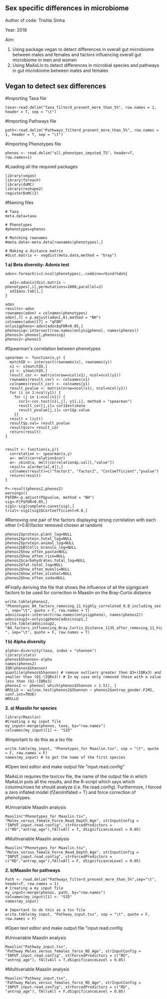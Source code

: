 Sex specific differences in microbiome
-------------
Author of code: Trishla Sinha

Year: 2018

Aim: 
1) Using package vegan to detect differences in overall gut microbiome between males and females and factors influencing overall gut microbiome in men and women
2) Using MaAsLin to detect differences in microbial species and pathways in gut microbiome between males and females 


Vegan to detect sex differences
-------------

#Importing Taxa file

```
taxa<-read.delim("Taxa_filterd_present_more_than_5%", row.names = 1, header = T, sep = "\t")
```
#Importing Pathways file
```
path<-read.delim("Pathways_filterd_present_more_than_5%", row.names = 1, header = T, sep = "\t")
```
#Importing Phenotypes file
```
phenos <- read.delim("all_phenotpes_imputed_TS", header=T, row.names=1)
```

#Loading all the required packages
```
library(vegan)
library(foreach)
library(doMC)
library(reshape2)
registerDoMC(2)
```

#Naming files
```
# Taxa 
meta.data=taxa

# Phenotypes 
#phenotypes=phenos

# Matching rownames
#meta.data<-meta.data[rownames(phenotypes),]

# Making a distance matrix 
#dist.matrix <- vegdist(meta.data,method = "bray")
```
**1 a) Beta diversity: Adonis test**
```
adon<-foreach(i=1:ncol(phenotypes),.combine=rbind)%do%{
  
  ad1<-adonis(dist.matrix ~ phenotypes[,i],permutations=1000,parallel=2)
  ad1$aov.tab[1,]
}

adon
results<-adon
rownames(adon) = colnames(phenotypes)
adon[,7] = p.adjust(adon[,6],method = "BH")
colnames(adon)[7] = "qFDR"
onlysigpheno<-adon[adon$qFDR<0.05,]
phenossig<-intersect(row.names(onlysigpheno), names(phenos))
phenos3<-phenos[,phenossig]
phenos2<-phenos3
```
#Spearman's correlation between phenotypes
```
spearman <- function(x,y) {
  matchID <- intersect(rownames(x), rownames(y))
  x1 <- x[matchID,]
  y1 <- y[matchID,]
  result_cor <- matrix(nrow=ncol(x1), ncol=ncol(y1))
  rownames(result_cor) <- colnames(x1)
  colnames(result_cor) <- colnames(y1)
  result_pvalue <- matrix(nrow=ncol(x1), ncol=ncol(y1))
  for (i in 1:ncol(y1)) {
    for (j in 1:ncol(x1)) {
      cor1<-cor.test(x1[,j], y1[,i], method = "spearman")
      result_cor[j,i]= cor1$estimate 
      result_pvalue[j,i]= cor1$p.value
    }}
  result = list()
  result$p.val= result_pvalue
  result$cor= result_cor
  return(result)
}


result <- function(x,y){
  correlation <- spearman(x,y)
  a<- melt(correlation$cor) 
  a<- cbind(a, melt(correlation$p.val)[,"value"])
  result= a[order(a[,4]),]
  colnames(result)=c("factor1", "factor2", "CorCoefficient","pvalue")
  return(result)
}

P<-result(phenos2,phenos2)
warnings()
P$FDR<-p.adjust(P$pvalue, method = "BH")
sig<-P[P$FDR<0.05,]
sig1<-sig[complete.cases(sig),]
trial<-sig1[sig1$CorCoefficient>0.8,]
```
#Removing one pair of the factors displaying strong correlation with each other (>0.8)(factor removed chosen at random)
```
phenos2$protein.plant_log=NULL
phenos2$protein.total_log=NULL
phenos2$protein.animal_log=NULL
phenos2$BlCells_Granulo_log=NULL
phenos2$how_often_pasta=NULL
phenos2$how_often_rice=NULL
phenos2$carbohydrates.total_log=NULL
phenos2$fat.total_log=NULL
phenos2$how_often_muesli=NULL
phenos2$how_often_alcohol=NULL
phenos2$how_often_soda=NULL

```
#Finally deriving the file that shows the influence of all the signigicant factors to be used for correction in Maaslin on the Bray-Curtis distance
```
write.table(phenos2, "Phenotypes_84_factors_removing_11_highly_correlated_0.8_including_sex ", sep="\t", quote = F, row.names = T)
adosissup1<-intersect(row.names(onlysigpheno), names(phenos2))
adosissup2<-onlysigpheno[adosissup1,]
write.table(adosissup2, "84_factors_influencing_Bray_Curtis_Distance_1135_after_removing_11_highly_correlated_0.8_including_sex ", sep="\t", quote = F, row.names = T)

```
**1 b) Alpha diversity**
```
alpha<-diversity(taxa, index = "shannon")
library(stats)
phenos$Shannon<-alpha
names(phenos2)
IQR(phenos$Shannon)
quantile(phenos$Shannon) # remove outliers greater then Q3+(IQRx3) and smaller than (Q1-(IQRx3)) # In my case only removed those with a value less than (Q1-(IQRx3)
phenos2 <- phenos[ which(phenos$Shannon > 1.51), ]
WRSLLD <- wilcox.test(phenos2$Shannon ~ phenos2$antrop_gender.F1M2, conf.int=TRUE)
WRSLLD
```

**2. a)  Maaslin for species**

```
library(Maaslin)
#Creating a my input file 
my_input<-merge(phenos, taxa, by="row.names")
colnames(my_input)[1] <- "SID"
```

#Important to do this as a tsv file
```
write.table(my_input, "Phenotypes_for Maaslin.tsv", sep = "\t", quote = F, row.names = F)
names(my_input) # to get the name of the first species 

```

#Open text editor and make output file "input.read.config"

MaAsLin requires the tsv/csv file, the name of the output file in which MaAsLin puts all the results, and the R-script which says which columns/rows he should analyze (i.e. file.read.config). Furthermore, I forced a zero inflated model (fZeroInlfated = T) and force correction of phenotypes.

#Univariable Maaslin analysis
```
Maaslin("Phenotypes_for Maaslin.tsv", "Males_versus_female_Force_Read_Depth_Age", strInputConfig = "INPUT_input.read.config", strForcedPredictors = c("RD","antrop_age"),fAllvAll = T, dSignificanceLevel = 0.05)
```
#Multivariable Maaslin analysis
```
Maaslin("Phenotypes_for Maaslin.tsv", "Males_versus_female_Force_Read_Depth_Age", strInputConfig = "INPUT_input.read.config", strForcedPredictors = c("RD","antrop_age"),fAllvAll = F, dSignificanceLevel = 0.05)
```

**2. b)Maaslin for pathways**

```
Path <- read.delim("Pathways_filterd_present_more_than_5%",sep="\t", header=T, row.names = 1)
# Creating a my input file 
my_input<-merge(phenos, path, by="row.names")
colnames(my_input)[1] <- "SID"
names(my_input)

# Important to do this as a tsv file
write.table(my_input, "Pathway_input.tsv", sep = "\t", quote = F, row.names = F)
```
#Open text editor and make output file "input.read.config

#Univariable Maaslin analysis
```
Maaslin("Pathway_input.tsv", "Pathway_Males_versus_females_force_RD_Age", strInputConfig = "INPUT_input.read.config", strForcedPredictors = c("RD", "antrop_age"), fAllvAll = T,dSignificanceLevel = 0.05)
```
#Multivariable Maaslin analysis
```
Maaslin("Pathway_input.tsv", "Pathway_Males_versus_females_force_RD_Age", strInputConfig = "INPUT_input.read.config", strForcedPredictors = c("RD", "antrop_age"), fAllvAll = F,dSignificanceLevel = 0.05)
```



